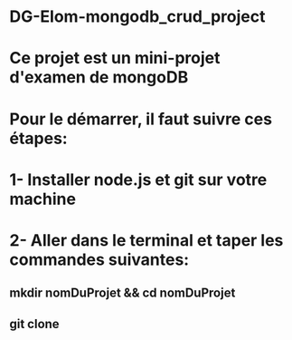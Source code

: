 # DG-Elom-mongodb_crud_project

# Ce projet est un mini-projet d'examen de mongoDB
# Pour le démarrer, il faut suivre ces étapes:

# 1- Installer node.js et git sur votre machine
# 2- Aller dans le terminal et taper les commandes suivantes:
## mkdir nomDuProjet && cd nomDuProjet
## git clone 
